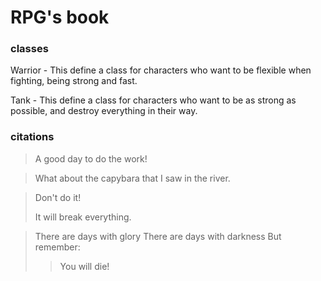# RPG's book

### classes

Warrior - This define a class for characters who
want to be flexible when fighting, being strong
and fast.

Tank - This define a class for characters who want
to be as strong as possible, and destroy everything
in their way.

### citations

> A good day to do the work!

> What about the capybara that
> I saw in the river.

> Don't do it!
> 
> It will break everything.

> There are days with glory
> There are days with darkness
> But remember:
>
> > You will die!

